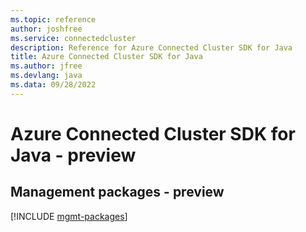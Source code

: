 ```yaml
---
ms.topic: reference
author: joshfree
ms.service: connectedcluster
description: Reference for Azure Connected Cluster SDK for Java
title: Azure Connected Cluster SDK for Java
ms.author: jfree
ms.devlang: java
ms.data: 09/28/2022
---
```

# Azure Connected Cluster SDK for Java - preview

## Management packages - preview
[!INCLUDE [mgmt-packages](connected-cluster-mgmt-index.md)]